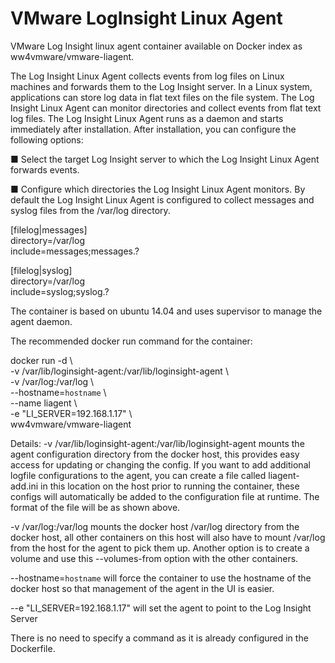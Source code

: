 VMware LogInsight Linux Agent
======================

VMware Log Insight linux agent container available on Docker index as ww4vmware/vmware-liagent.

The Log Insight Linux Agent collects events from log files on Linux machines and forwards them to the Log Insight server.
In a Linux system, applications can store log data in flat text files on the file system. The Log Insight Linux Agent can monitor directories and collect events from flat text log files.
The Log Insight Linux Agent runs as a daemon and starts immediately after installation. After installation, you can configure the following options:

■  Select the target Log Insight server to which the Log Insight Linux Agent forwards events.

■  Configure which directories the Log Insight Linux Agent monitors. By default the Log Insight Linux Agent is configured to collect messages and syslog files from the /var/log directory.

[filelog|messages] <br>
directory=/var/log <br>
include=messages;messages.? <br>

[filelog|syslog] <br>
directory=/var/log <br>
include=syslog;syslog.? <br>

The container is based on ubuntu 14.04 and uses supervisor to manage the agent daemon.  

The recommended docker run command for the container:

docker run -d  \ <br>
   -v /var/lib/loginsight-agent:/var/lib/loginsight-agent \ <br>
   -v /var/log:/var/log  \ <br>
   --hostname=`hostname`   \ <br>
   --name liagent  \ <br>
   -e "LI_SERVER=192.168.1.17"  \ <br>
   ww4vmware/vmware-liagent  
   

Details:
-v /var/lib/loginsight-agent:/var/lib/loginsight-agent  mounts the agent configuration directory from the docker host, this provides easy access for updating or changing the config.  If you want to add additional logfile configurations to the agent, you can create a file called liagent-add.ini in this location on the host prior to running the container, these configs will automatically be added to the configuration file at runtime.  The format of the file will be as shown above.

-v /var/log:/var/log mounts the docker host /var/log directory from the docker host, all other containers on this host will also have to mount /var/log from the host for the agent to pick them up. Another option is to create a volume and use this --volumes-from option with the other containers.

--hostname=`hostname` will force the container to use the hostname of the docker host so that management of the agent in the UI is easier.

--e "LI_SERVER=192.168.1.17" will set the agent to point to the Log Insight Server

There is no need to specify a command as it is already configured in the Dockerfile.
